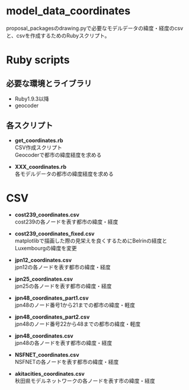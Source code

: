 # model_data_coordinates

proposal_packagesのdrawing.pyで必要なモデルデータの緯度・経度のcsvと、csvを作成するためのRubyスクリプト。

# Ruby scripts

## 必要な環境とライブラリ

* Ruby1.9.3以降
* geocoder

## 各スクリプト

* **get\_coordinates.rb**  
CSV作成スクリプト  
Geocoderで都市の緯度経度を求める

* **XXX_coordinates.rb**  
各モデルデータの都市の緯度経度を求める


# CSV

* **cost239\_coordinates.csv**  
cost239の各ノードを表す都市の緯度・経度  

* **cost239\_coordinates\_fixed.csv**  
matplotlibで描画した際の見栄えを良くするためにBelrinの経度とLuxembourgの緯度を変更

* **jpn12\_coordinates.csv**  
jpn12の各ノードを表す都市の緯度・経度  

* **jpn25\_coordinates.csv**  
jpn25の各ノードを表す都市の緯度・経度  

* **jpn48\_coordinates_part1.csv**  
jpn48のノード番号1から21までの都市の緯度・軽度

* **jpn48\_coordinates_part2.csv**  
jpn48のノード番号22から48までの都市の緯度・軽度

* **jpn48\_coordinates.csv**  
jpn48の各ノードを表す都市の緯度・経度  

* **NSFNET\_coordinates.csv**  
NSFNETの各ノードを表す都市の緯度・経度  

* **akitacities\_coordinates.csv**  
秋田県モデルネットワークの各ノードを表す市の緯度・経度  
